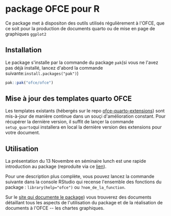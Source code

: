 # package OFCE pour R

Ce package met à dispositon des outils utilisés régulièrement à l'OFCE, que ce soit pour la production de documents quarto ou de mise en page de graphiques `ggplot2`

## Installation

Le package s'installe par la commande du package `pak`(si vous ne l'avez pas déjà installé, lancez d'abord la commande suivante:`install.packages("pak")`)

``` r
pak::pak("ofce/ofce")
```
## Mise à jour des templates quarto OFCE
Les templates existants (hébergés sur le repo [ofce-quarto-extensions](https://github.com/OFCE/ofce-quarto-extensions)) sont mis-à-jour de manière continue dans un souçi d'amélioration constant. Pour récupérer la dernière version, il suffit de lançer la commande `setup_quarto`qui installera en local la dernière version des extensions pour votre document. 

## Utilisation

La présentation du 13 Novembre en séminaire lunch est une rapide introduction au package (reproduite via ce [lien](https://ofce.github.io/ofce/)). 

Pour une description plus complète, vous pouvez lancez la commande suivante dans la console RStudio qui recense l'ensemble des fonctions du package : `library(help="ofce")` ou `?nom_de_la_function`.

Sur le [site qui documente le package](https://ofce.github.io/ofce/)) vous trouverez des documents détaillant tous les aspects de l'utilisation du package et de la réalisation de documents à l'OFCE -- les chartes graphiques.


